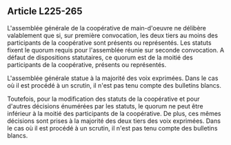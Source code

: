 Article L225-265
----
L'assemblée générale de la coopérative de main-d'oeuvre ne délibère valablement
que si, sur première convocation, les deux tiers au moins des participants de la
coopérative sont présents ou représentés. Les statuts fixent le quorum requis
pour l'assemblée réunie sur seconde convocation. A défaut de dispositions
statutaires, ce quorum est de la moitié des participants de la coopérative,
présents ou représentés.

L'assemblée générale statue à la majorité des voix exprimées. Dans le cas où il
est procédé à un scrutin, il n'est pas tenu compte des bulletins blancs.

Toutefois, pour la modification des statuts de la coopérative et pour d'autres
décisions énumérées par les statuts, le quorum ne peut être inférieur à la
moitié des participants de la coopérative. De plus, ces mêmes décisions sont
prises à la majorité des deux tiers des voix exprimées. Dans le cas où il est
procédé à un scrutin, il n'est pas tenu compte des bulletins blancs.
